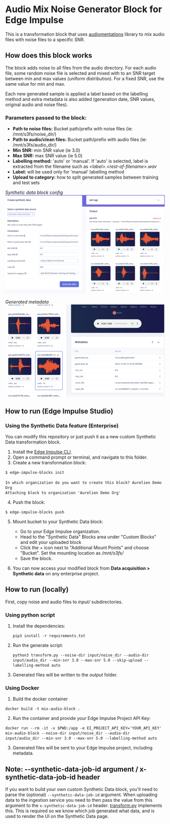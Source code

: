 # Audio Mix Noise Generator Block for Edge Impulse

This is a transformation block that uses [audiomentations](https://github.com/iver56/audiomentations) library to mix audio files with noise files to a specific SNR.

## How does this block works

The block adds noise to all files from the audio directory. For each audio file, some random noise file is selected and mixed with to an SNR target between min and max values (uniform distribution). For a fixed SNR, use the same value for min and max.

Each new generated sample is applied a label based on the labelling method and extra metadata is also added (generation date, SNR values, original audio and noise files).

### Parameters passed to the block:

* **Path to noise files:** Bucket path/prefix with noise files (ie: /mnt/s3fs/noise_dir/)
* **Path to audio/clean files:** Bucket path/prefix with audio files (ie: /mnt/s3fs/audio_dir/)
* **Min SNR:** min SNR value (ie 3.0)
* **Max SNR:** max SNR value (ie 5.0) 
* **Labelling method:** 'auto' or 'manual'. If 'auto' is selected, label is extracted from the filename such as _\<label\>.\<rest-of-filename\>.wav_
* **Label:** will be used only for 'manual' labelling method
* **Upload to category:** how to split generated samples between training and test sets 

_Synthetic data block config_
![Synthetic Data Block](images/synthetic-block.png)

_Generated metadata_
![Metadata](images/metadata.png)

## How to run (Edge Impulse Studio)

###  Using the Synthetic Data feature (Enterprise)

You can modify this repository or just push it as a new custom Synthetic Data transformation block.

1. Install the [Edge Impulse CLI](https://docs.edgeimpulse.com/docs/tools/edge-impulse-cli).
2. Open a command prompt or terminal, and navigate to this folder.
3. Create a new transformation block:

```
$ edge-impulse-blocks init

In which organization do you want to create this block? Aurelien Demo Org
Attaching block to organization 'Aurelien Demo Org'
```

4. Push the block:

```
$ edge-impulse-blocks push
```

5. Mount bucket to your Synthetic Data block:
    * Go to your Edge Impulse organization.
    * Head to the "Synthetic Data" Blocks area under "Custom Blocks" and edit your uploaded block
    * Click the + icon next to "Additional Mount Points" and choose "Bucket". Set the mounting location as _/mnt/s3fs/_
    * Save the block.

6. You can now access your modified block from **Data acquisition > Synthetic data** on any enterprise project.

## How to run (locally)

First, copy noise and audio files to _input/_ subdirectories.

### Using python script

1. Install the dependencies:

    ```
    pip3 install -r requirements.txt
    ```

2. Run the generate script:

    ```
    python3 transform.py --noise-dir input/noise_dir --audio-dir input/audio_dir --min-snr 3.0 --max-snr 5.0 --skip-upload --labelling-method auto
    ```

3. Generated files will be written to the _output_ folder.

### Using Docker

1. Build the docker container

```
docker build -t mix-audio-block .
```

2. Run the container and provide your Edge Impulse Project API Key:

```
docker run --rm -it -v $PWD:/app -e EI_PROJECT_API_KEY='YOUR_API_KEY' mix-audio-block --noise-dir input/noise_dir --audio-dir input/audio_dir --min-snr 3.0 --max-snr 5.0 --labelling-method auto
```

3. Generated files will be sent to your Edge Impulse project, including metadata.


## Note: --synthetic-data-job-id argument / x-synthetic-data-job-id header

If you want to build your own custom Synthetic Data block, you'll need to parse the (optional) `--synthetic-data-job-id` argument. When uploading data to the ingestion service you need to then pass the value from this argument to the `x-synthetic-data-job-id` header. [transform.py](transform.py) implements this. This is required so we know which job generated what data, and is used to render the UI on the Synthetic Data page.
